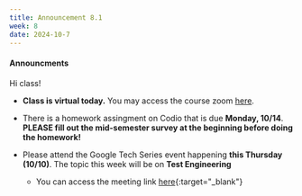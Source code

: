 ```yaml
---
title: Announcement 8.1
week: 8
date: 2024-10-7
---
```


#### **Announcments**

Hi class!

- **Class is virtual today.** You may access the course zoom [here](https://howard.zoom.us/j/3327295328?pwd=TEFxUUI1UmRXcEpSSnp5V04rc2swZz09).

- There is a homework assingment on Codio that is due **Monday, 10/14**. **PLEASE fill out the mid-semester survey at the beginning before doing the homework!**

- Please attend the Google Tech Series event happening **this Thursday (10/10)**. The topic this week will be on **Test Engineering**
   - You can access the meeting link [here](http://meet.google.com/fyd-shww-pbx){:target="\_blank"}

